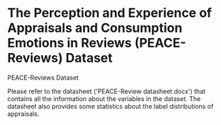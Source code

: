 # The Perception and Experience of Appraisals and Consumption Emotions in Reviews (PEACE-Reviews) Dataset
PEACE-Reviews Dataset

Please refer to the datasheet ('PEACE-Review datasheet.docx') that contains all the information about the variables in the dataset. The datasheet also provides some statistics about the label distributions of appraisals. 

